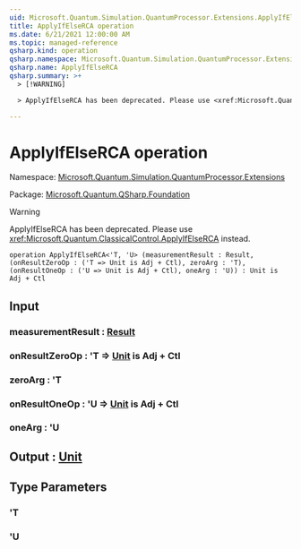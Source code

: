 ```yaml
---
uid: Microsoft.Quantum.Simulation.QuantumProcessor.Extensions.ApplyIfElseRCA
title: ApplyIfElseRCA operation
ms.date: 6/21/2021 12:00:00 AM
ms.topic: managed-reference
qsharp.kind: operation
qsharp.namespace: Microsoft.Quantum.Simulation.QuantumProcessor.Extensions
qsharp.name: ApplyIfElseRCA
qsharp.summary: >+
  > [!WARNING]

  > ApplyIfElseRCA has been deprecated. Please use <xref:Microsoft.Quantum.ClassicalControl.ApplyIfElseRCA> instead.

---
```


# ApplyIfElseRCA operation

Namespace: [Microsoft.Quantum.Simulation.QuantumProcessor.Extensions](xref:Microsoft.Quantum.Simulation.QuantumProcessor.Extensions)

Package: [Microsoft.Quantum.QSharp.Foundation](https://nuget.org/packages/Microsoft.Quantum.QSharp.Foundation)


> [!WARNING]
> ApplyIfElseRCA has been deprecated. Please use <xref:Microsoft.Quantum.ClassicalControl.ApplyIfElseRCA> instead.



```qsharp
operation ApplyIfElseRCA<'T, 'U> (measurementResult : Result, (onResultZeroOp : ('T => Unit is Adj + Ctl), zeroArg : 'T), (onResultOneOp : ('U => Unit is Adj + Ctl), oneArg : 'U)) : Unit is Adj + Ctl
```


## Input

### measurementResult : [Result](xref:microsoft.quantum.qsharp.valueliterals#result-literal)




### onResultZeroOp : 'T => [Unit](xref:microsoft.quantum.qsharp.valueliterals#unit-literal)  is Adj + Ctl




### zeroArg : 'T




### onResultOneOp : 'U => [Unit](xref:microsoft.quantum.qsharp.valueliterals#unit-literal)  is Adj + Ctl




### oneArg : 'U





## Output : [Unit](xref:microsoft.quantum.qsharp.valueliterals#unit-literal)



## Type Parameters

### 'T


### 'U

